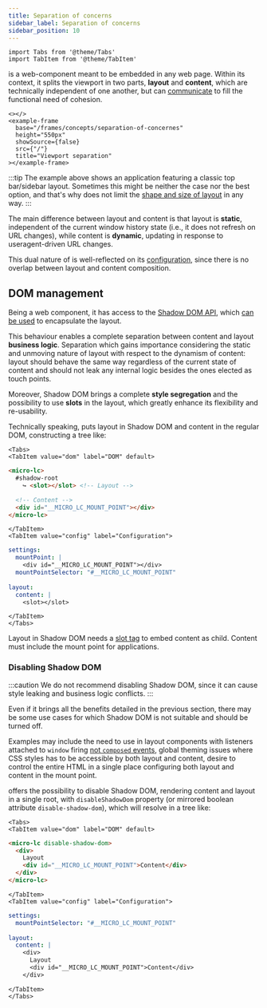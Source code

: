 ```yaml
---
title: Separation of concerns
sidebar_label: Separation of concerns
sidebar_position: 10
---
```


```mdx-code-block
import Tabs from '@theme/Tabs'
import TabItem from '@theme/TabItem'
```

<micro-lc></micro-lc> is a web-component meant to be embedded in any web page. Within its context, it splits the viewport
in two parts, **layout** and **content**, which are technically independent of one another, but can
[communicate](./communication) to fill the functional need of cohesion.

```mdx-code-block
<></>
<example-frame
  base="/frames/concepts/separation-of-concernes"
  height="550px"
  showSource={false}
  src={"/"}
  title="Viewport separation"
></example-frame>
```

:::tip
The example above shows an application featuring a classic top bar/sidebar layout. Sometimes this might be neither the
case nor the best option, and that's why <micro-lc></micro-lc> does not limit the 
[shape and size of layout](../guides/layout) in any way.
:::

The main difference between layout and content is that layout is **static**, independent of the current window history
state (i.e., it does not refresh on URL changes), while content is **dynamic**, updating in response to useragent-driven
URL changes.

This dual nature of <micro-lc></micro-lc> is well-reflected on its [configuration](../../api/configuration-schema),
since there is no overlap between layout and content composition.

## DOM management

Being <micro-lc></micro-lc> a web component, it has access to the
[Shadow DOM API](https://developer.mozilla.org/en-US/docs/Web/Web_Components/Using_shadow_DOM), which
[can be used](#disabling-shadow-dom) to encapsulate the layout.

This behaviour enables a complete separation between content and layout **business logic**. Separation which gains importance
considering the static and unmoving nature of layout with respect to the dynamism of content: layout should behave the
same way regardless of the current state of content and should not leak any internal logic besides the ones elected as
touch points.

Moreover, Shadow DOM brings a complete **style segregation** and the possibility to use **slots** in the layout, which
greatly enhance its flexibility and re-usability.

Technically speaking, <micro-lc></micro-lc> puts layout in Shadow DOM and content in the regular DOM, constructing a
tree like:

```mdx-code-block 
<Tabs>
<TabItem value="dom" label="DOM" default>
```
```html title="micro-lc tree with Shadow DOM"
<micro-lc>
  #shadow-root
    ↪️ <slot></slot> <!-- Layout --> 

  <!-- Content --> 
  <div id="__MICRO_LC_MOUNT_POINT"></div>
</micro-lc>
```
```mdx-code-block
</TabItem>
<TabItem value="config" label="Configuration">
```
```yaml title=micro-lc.config.yml
settings:
  mountPoint: |
    <div id="__MICRO_LC_MOUNT_POINT"></div>
  mountPointSelector: "#__MICRO_LC_MOUNT_POINT"
  
layout: 
  content: |
    <slot></slot>
```
```mdx-code-block
</TabItem>
</Tabs>
```

Layout in Shadow DOM needs a [slot tag](https://developer.mozilla.org/en-US/docs/Web/HTML/Element/slot) to embed
content as child. Content must include the mount point for applications.

### Disabling Shadow DOM

:::caution
We do not recommend disabling <micro-lc></micro-lc> Shadow DOM, since it can cause style leaking and business logic
conflicts.
:::

Even if it brings all the benefits detailed in the previous section, there may be some use cases for which <micro-lc></micro-lc>
Shadow DOM is not suitable and should be turned off.

Examples may include the need to use in layout components with listeners attached to `window` firing
[not `composed` events](https://pm.dartus.fr/blog/a-complete-guide-on-shadow-dom-and-event-propagation/), global theming
issues where CSS styles has to be accessible by both layout and content, desire to control the entire HTML in a single
place configuring both layout and content in the mount point.

<micro-lc></micro-lc> offers the possibility to disable Shadow DOM, rendering content and layout in a single root, with 
`disableShadowDom` property (or mirrored boolean attribute `disable-shadow-dom`), which will resolve in a tree like:

```mdx-code-block 
<Tabs>
<TabItem value="dom" label="DOM" default>
```
```html title="micro-lc tree with Shadow DOM"
<micro-lc disable-shadow-dom>
  <div>
    Layout
    <div id="__MICRO_LC_MOUNT_POINT">Content</div>
  </div>
</micro-lc>
```
```mdx-code-block
</TabItem>
<TabItem value="config" label="Configuration">
```
```yaml title=micro-lc.config.yml
settings:
  mountPointSelector: "#__MICRO_LC_MOUNT_POINT"
  
layout:
  content: |
    <div>
      Layout
      <div id="__MICRO_LC_MOUNT_POINT">Content</div>
    </div>
```
```mdx-code-block
</TabItem>
</Tabs>
```
